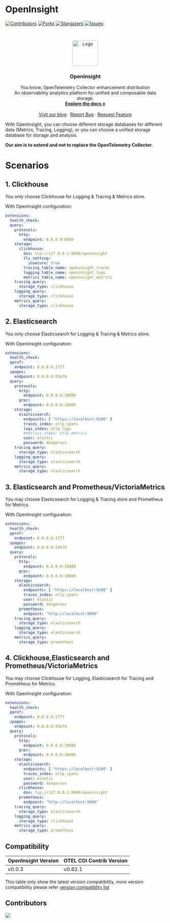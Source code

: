# OpenInsight

[![Contributors][contributors-shield]][contributors-url]
[![Forks][forks-shield]][forks-url]
[![Stargazers][stars-shield]][stars-url]
[![Issues][issues-shield]][issues-url]

<br />
<p align="center">
  <a href="https://github.com/openinsight-proj/openinsight">
    <img src="" alt="Logo" width="80" height="80">
  </a>

<h3 align="center">OpenInsight</h3>
  <p align="center">
    You know, OpenTelemetry Collector enhancement distribution
    <br />
    An observability analytics platform for unified and composable data storage. 
    <br />
    <a href=""><strong>Explore the docs »</strong></a>
    <br />
    <br />
    <a href="">Visit our blog</a>
    ·
    <a href="https://github.com/openinsight-proj/openinsight/issues">Report Bug</a>
    ·
    <a href="https://github.com/openinsight-proj/openinsight/issues">Request Feature</a>
  </p>
</p>

With OpenInsight, you can choose different storage databases for different data (Metrics, Tracing, Logging), or you can choose a unified storage database for storage and analysis.

**Our aim is to extend and not to replace the OpenTelemetry Collector.**

# Scenarios
## 1. Clickhouse
You only choose Clickhouse for Logging & Tracing & Metrics store.

With OpenInsight configuration:
```yaml
extensions:
  health_check:
  query:
    protocols:
      http:
        endpoint: 0.0.0.0:8080
    storage:
      clickhouse:
        dsn: tcp://127.0.0.1:9000/openinsight
        tls_setting:
          insecure: true
        tracing_table_name: openinsight_traces
        logging_table_name: openinsight_logs
        metrics_table_name: openinsight_metrics
    tracing_query:
      storage_type: clickhouse
    logging_query:
      storage_type: clickhouse
    metrics_query:
      storage_type: clickhouse
```


## 2. Elasticsearch
You only choose Elasticsearch for Logging & Tracing & Metrics store.

With OpenInsight configuration:
```yaml
extensions:
  health_check:
  pprof:
    endpoint: 0.0.0.0:1777
  zpages:
    endpoint: 0.0.0.0:55679
  query:
    protocols:
      http:
        endpoint: 0.0.0.0:18888
      grpc:
        endpoint: 0.0.0.0:18889
    storage:
      elasticsearch:
        endpoints: [ "https://localhost:9200" ]
        traces_index: otlp_spans
        logs_index: otlp_logs
        #metrics_index: otlp_metrics
        user: elastic
        password: dangerous
    tracing_query:
      storage_type: elasticsearch
    logging_query:
      storage_type: elasticsearch
    metrics_query:
      storage_type: elasticsearch
```

## 3. Elasticsearch and Prometheus/VictoriaMetrics
You may choose Elasticsearch for Logging & Tracing store and Prometheus for Metrics.

With OpenInsight configuration:
```yaml
extensions:
  health_check:
  pprof:
    endpoint: 0.0.0.0:1777
  zpages:
    endpoint: 0.0.0.0:55679
  query:
    protocols:
      http:
        endpoint: 0.0.0.0:18888
      grpc:
        endpoint: 0.0.0.0:18889
    storage:
      elasticsearch:
        endpoints: [ "https://localhost:9200" ]
        traces_index: otlp_spans
        user: elastic
        password: dangerous
      prometheus:
        endpoint: "http://localhost:9090"
    tracing_query:
      storage_type: elasticsearch
    logging_query:
      storage_type: elasticsearch
    metrics_query:
      storage_type: prometheus
```

## 4. Clickhouse,Elasticsearch and Prometheus/VictoriaMetrics
You may choose Clickhouse for Logging, Elasticsearch for Tracing and Prometheus for Metrics.

With OpenInsight configuration:
```yaml
extensions:
  health_check:
  pprof:
    endpoint: 0.0.0.0:1777
  zpages:
    endpoint: 0.0.0.0:55679
  query:
    protocols:
      http:
        endpoint: 0.0.0.0:18888
      grpc:
        endpoint: 0.0.0.0:18889
    storage:
      elasticsearch:
        endpoints: [ "https://localhost:9200" ]
        traces_index: otlp_spans
        user: elastic
        password: dangerous
      clickhouse:
        dsn: tcp://127.0.0.1:9000/openinsight
      prometheus:
        endpoint: "http://localhost:9090"
    tracing_query:
      storage_type: elasticsearch
    logging_query:
      storage_type: clickhouse
    metrics_query:
      storage_type: prometheus
```

## Compatibility
| OpenInsight Version | OTEL COl Contrib Version |
|---------------------|--------------------------|
| v0.0.3              | v0.62.1                  |

This table only show the latest version compatibility, more version compatibility please refer [version compatiblity list](docs/version_compatibility_2022.md)


## Contributors
<a href="https://github.com/openinsight-proj/openinsight/graphs/contributors">
  <img src="https://contrib.rocks/image?repo=openinsight-proj/openinsight" />
</a>

[contributors-shield]: https://img.shields.io/github/contributors/openinsight-proj/openinsight.svg?style=for-the-badge
[contributors-url]: https://github.com/openinsight-proj/openinsight/graphs/contributors
[forks-shield]: https://img.shields.io/github/forks/openinsight-proj/openinsight.svg?style=for-the-badge
[forks-url]: https://github.com/openinsight-proj/openinsight/network/members
[stars-shield]: https://img.shields.io/github/stars/openinsight-proj/openinsight.svg?style=for-the-badge
[stars-url]: https://github.com/openinsight-proj/openinsight/stargazers
[issues-shield]: https://img.shields.io/github/issues/openinsight-proj/openinsight.svg?style=for-the-badge
[issues-url]: https://github.com/openinsight-proj/openinsight/issues
